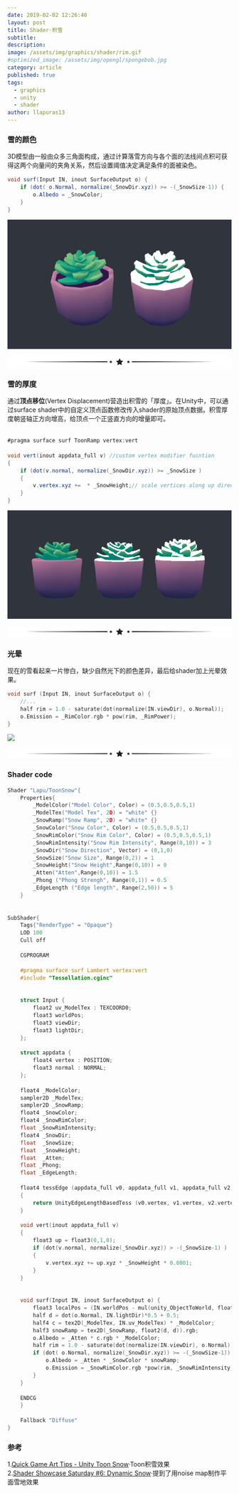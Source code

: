 ```yaml
---
date: 2019-02-02 12:26:40
layout: post
title: Shader·积雪
subtitle: 
description: 
image: /assets/img/graphics/shader/rim.gif
#optimized_image: /assets/img/opengl/spongebob.jpg
category: article
published: true
tags:
  - graphics
  - unity
  - shader
author: llapuras13
---
```


### 雪的颜色

3D模型由一般由众多三角面构成，通过计算落雪方向与各个面的法线间点积可获得这两个向量间的夹角关系，然后设置阈值决定满足条件的面被染色。

```csharp
void surf(Input IN, inout SurfaceOutput o) {
	if (dot( o.Normal, normalize(_SnowDir.xyz)) >= -(_SnowSize-1)) { 
		o.Albedo = _SnowColor;
	}
}
```
![](/assets/img/graphics/shader/color.png)

![](/assets/img/line.png)

### 雪的厚度

通过**顶点移位**(Vertex Displacement)营造出积雪的「厚度」。在Unity中，可以通过surface shader中的自定义顶点函数修改传入shader的原始顶点数据。积雪厚度朝竖轴正方向增高，给顶点一个正竖直方向的增量即可。

```csharp

#pragma surface surf ToonRamp vertex:vert  
	
void vert(inout appdata_full v)	//custom vertex modifier fucntion
{
	if (dot(v.normal, normalize(_SnowDir.xyz)) >= _SnowSize )
	{
		v.vertex.xyz +=  * _SnowHeight;// scale vertices along up direction
	}
}

```

![](/assets/img/graphics/shader/height.png)

![](/assets/img/line.png)


### 光晕

现在的雪看起来一片惨白，缺少自然光下的颜色差异，最后给shader加上光晕效果。

```c++
void surf (Input IN, inout SurfaceOutput o) {
    //...
    half rim = 1.0 - saturate(dot(normalize(IN.viewDir), o.Normal));
    o.Emission = _RimColor.rgb * pow(rim, _RimPower);
}
```
![](/assets/img/graphics/shader/rim.gif)

![](/assets/img/line.png)

### Shader code

```c++
Shader "Lapu/ToonSnow"{
    Properties{
        _ModelColor("Model Color", Color) = (0.5,0.5,0.5,1)
        _ModelTex("Model Tex", 2D) = "white" {}
	    _SnowRamp("Snow Ramp", 2D) = "white" {}
        _SnowColor("Snow Color", Color) = (0.5,0.5,0.5,1)
		_SnowRimColor("Snow Rim Color", Color) = (0.5,0.5,0.5,1)
		_SnowRimIntensity("Snow Rim Intensity", Range(0,10)) = 3
        _SnowDir("Snow Direction", Vector) = (0,1,0)
        _SnowSize("Snow Size", Range(0,2)) = 1
        _SnowHeight("Snow Height",Range(0,10)) = 0 
		_Atten("Atten",Range(0,10)) = 1.5 
		_Phong ("Phong Strengh", Range(0,1)) = 0.5
		_EdgeLength ("Edge length", Range(2,50)) = 5
    }


SubShader{
    Tags{"RenderType" = "Opaque"}
    LOD 100
    Cull off
    
    CGPROGRAM

    #pragma surface surf Lambert vertex:vert 
    #include "Tessellation.cginc"


 	struct Input {
		float2 uv_ModelTex : TEXCOORD0; 
		float3 worldPos;
		float3 viewDir;
		float3 lightDir;
	};

	struct appdata {                                                                                   
		float4 vertex : POSITION;
		float3 normal : NORMAL;
	};

    float4 _ModelColor;
    sampler2D _ModelTex;  
    sampler2D _SnowRamp;  
    float4 _SnowColor;
	float4 _SnowRimColor;
	float _SnowRimIntensity;
	float4 _SnowDir;
	float  _SnowSize;
	float  _SnowHeight;
	float  _Atten;
	float _Phong;
	float _EdgeLength;
	
    float4 tessEdge (appdata_full v0, appdata_full v1, appdata_full v2)
    {
        return UnityEdgeLengthBasedTess (v0.vertex, v1.vertex, v2.vertex, _EdgeLength);
	}

	void vert(inout appdata_full v)
	{
		float3 up = float3(0,1,0);
		if (dot(v.normal, normalize(_SnowDir.xyz)) > -(_SnowSize-1) )
		{
			v.vertex.xyz += up.xyz * _SnowHeight * 0.0001;
		}
	}


	void surf(Input IN, inout SurfaceOutput o) {
		float3 localPos = (IN.worldPos - mul(unity_ObjectToWorld, float4(0, 0, 0, 1)).xyz); 
		half d = dot(o.Normal, IN.lightDir)*0.5 + 0.5; 
		half4 c = tex2D(_ModelTex, IN.uv_ModelTex) * _ModelColor; 
		half3 snowRamp = tex2D(_SnowRamp, float2(d, d)).rgb;
		o.Albedo = _Atten * c.rgb * _ModelColor;
		half rim = 1.0 - saturate(dot(normalize(IN.viewDir), o.Normal)); 
		if (dot( o.Normal, normalize(_SnowDir.xyz)) >= -(_SnowSize-1)) { 
			o.Albedo = _Atten * _SnowColor * snowRamp; 
			o.Emission = _SnowRimColor.rgb *pow(rim, _SnowRimIntensity);
		}
	}

    ENDCG
    }

    Fallback "Diffuse"
}

```

### 参考

1.[Quick Game Art Tips - Unity Toon Snow](https://www.patreon.com/posts/15944770)·Toon积雪效果<br>
2.[Shader Showcase Saturday #6: Dynamic Snow](https://www.alanzucconi.com/2018/08/18/shader-showcase-saturday-6/)·提到了用noise map制作平面雪地效果